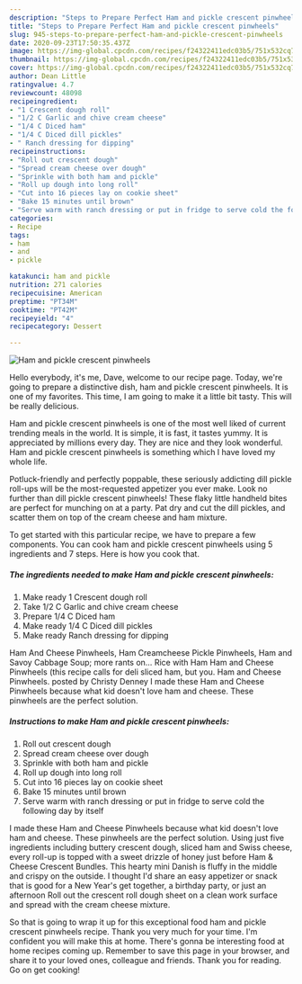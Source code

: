 ```yaml
---
description: "Steps to Prepare Perfect Ham and pickle crescent pinwheels"
title: "Steps to Prepare Perfect Ham and pickle crescent pinwheels"
slug: 945-steps-to-prepare-perfect-ham-and-pickle-crescent-pinwheels
date: 2020-09-23T17:50:35.437Z
image: https://img-global.cpcdn.com/recipes/f24322411edc03b5/751x532cq70/ham-and-pickle-crescent-pinwheels-recipe-main-photo.jpg
thumbnail: https://img-global.cpcdn.com/recipes/f24322411edc03b5/751x532cq70/ham-and-pickle-crescent-pinwheels-recipe-main-photo.jpg
cover: https://img-global.cpcdn.com/recipes/f24322411edc03b5/751x532cq70/ham-and-pickle-crescent-pinwheels-recipe-main-photo.jpg
author: Dean Little
ratingvalue: 4.7
reviewcount: 48098
recipeingredient:
- "1 Crescent dough roll"
- "1/2 C Garlic and chive cream cheese"
- "1/4 C Diced ham"
- "1/4 C Diced dill pickles"
- " Ranch dressing for dipping"
recipeinstructions:
- "Roll out crescent dough"
- "Spread cream cheese over dough"
- "Sprinkle with both ham and pickle"
- "Roll up dough into long roll"
- "Cut into 16 pieces lay on cookie sheet"
- "Bake 15 minutes until brown"
- "Serve warm with ranch dressing or put in fridge to serve cold the following day by itself"
categories:
- Recipe
tags:
- ham
- and
- pickle

katakunci: ham and pickle 
nutrition: 271 calories
recipecuisine: American
preptime: "PT34M"
cooktime: "PT42M"
recipeyield: "4"
recipecategory: Dessert

---
```



![Ham and pickle crescent pinwheels](https://img-global.cpcdn.com/recipes/f24322411edc03b5/751x532cq70/ham-and-pickle-crescent-pinwheels-recipe-main-photo.jpg)

Hello everybody, it's me, Dave, welcome to our recipe page. Today, we're going to prepare a distinctive dish, ham and pickle crescent pinwheels. It is one of my favorites. This time, I am going to make it a little bit tasty. This will be really delicious.

Ham and pickle crescent pinwheels is one of the most well liked of current trending meals in the world. It is simple, it is fast, it tastes yummy. It is appreciated by millions every day. They are nice and they look wonderful. Ham and pickle crescent pinwheels is something which I have loved my whole life.

Potluck-friendly and perfectly poppable, these seriously addicting dill pickle roll-ups will be the most-requested appetizer you ever make. Look no further than dill pickle crescent pinwheels! These flaky little handheld bites are perfect for munching on at a party. Pat dry and cut the dill pickles, and scatter them on top of the cream cheese and ham mixture.


To get started with this particular recipe, we have to prepare a few components. You can cook ham and pickle crescent pinwheels using 5 ingredients and 7 steps. Here is how you cook that.

<!--inarticleads1-->

##### The ingredients needed to make Ham and pickle crescent pinwheels:

1. Make ready 1 Crescent dough roll
1. Take 1/2 C Garlic and chive cream cheese
1. Prepare 1/4 C Diced ham
1. Make ready 1/4 C Diced dill pickles
1. Make ready  Ranch dressing for dipping


Ham And Cheese Pinwheels, Ham Creamcheese Pickle Pinwheels, Ham and Savoy Cabbage Soup; more rants on… Rice with Ham Ham and Cheese Pinwheels (this recipe calls for deli sliced ham, but you. Ham and Cheese Pinwheels. posted by Christy Denney I made these Ham and Cheese Pinwheels because what kid doesn&#39;t love ham and cheese. These pinwheels are the perfect solution. 

<!--inarticleads2-->

##### Instructions to make Ham and pickle crescent pinwheels:

1. Roll out crescent dough
1. Spread cream cheese over dough
1. Sprinkle with both ham and pickle
1. Roll up dough into long roll
1. Cut into 16 pieces lay on cookie sheet
1. Bake 15 minutes until brown
1. Serve warm with ranch dressing or put in fridge to serve cold the following day by itself


I made these Ham and Cheese Pinwheels because what kid doesn&#39;t love ham and cheese. These pinwheels are the perfect solution. Using just five ingredients including buttery crescent dough, sliced ham and Swiss cheese, every roll-up is topped with a sweet drizzle of honey just before Ham &amp; Cheese Crescent Bundles. This hearty mini Danish is fluffy in the middle and crispy on the outside. I thought I&#39;d share an easy appetizer or snack that is good for a New Year&#39;s get together, a birthday party, or just an afternoon Roll out the crescent roll dough sheet on a clean work surface and spread with the cream cheese mixture. 

So that is going to wrap it up for this exceptional food ham and pickle crescent pinwheels recipe. Thank you very much for your time. I'm confident you will make this at home. There's gonna be interesting food at home recipes coming up. Remember to save this page in your browser, and share it to your loved ones, colleague and friends. Thank you for reading. Go on get cooking!
